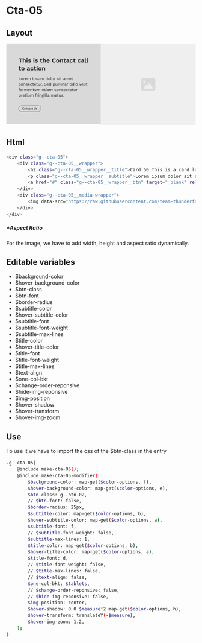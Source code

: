# Cta-05

## Layout

![alt text][cta-05]

[cta-05]: /src/img/global-components/cta/cta-05.jpg

## Html

```sh
<div class="g--cta-05">
    <div class="g--cta-05__wrapper">
        <h2 class="g--cta-05__wrapper__title">Card 50 This is a card lorem ispum dolor sit</h2>
        <p class="g--cta-05__wrapper__subtitle">Lorem ipsum dolor sit amet consectetur. Sed pulvinar odio velit fermentum etiam consectetur pretium fringilla metus.</p>
        <a href="#" class="g--cta-05__wrapper__btn" target="_blank" rel="noopener noreferrer">Contact Us</a>
    </div>
    <div class="g--cta-05__media-wrapper">
        <img data-src="https://raw.githubusercontent.com/team-thunderfoot/ui/main/src/img/global-components/img-placeholder.jpg" src="/src/img/global-components/placeholder.jpg" alt="img alt" class="g--cta-05__media-wrapper__media g--lazy-01 f--ar" width="1000" height="1000" style="aspect-ratio: 1000 / 1000">
    </div>
</div>
```

##### \*Aspect Ratio

For the image, we have to add width, height and aspect ratio dynamically.

## Editable variables

- $background-color
- $hover-background-color
- $btn-class
- $btn-font
- $border-radius
- $subtitle-color
- $hover-subtitle-color
- $subtitle-font
- $subtitle-font-weight
- $subtitle-max-lines
- $title-color
- $hover-title-color
- $title-font
- $title-font-weight
- $title-max-lines
- $text-align
- $one-col-bkt
- $change-order-reponsive
- $hide-img-reponsive
- $img-position
- $hover-shadow
- $hover-transform
- $hover-img-zoom

## Use

To use it we have to import the css of the $btn-class in the entry

```sh
.g--cta-05{
    @include make-cta-05();
    @include make-cta-05-modifier(
        $background-color: map-get($color-options, f),
        $hover-background-color: map-get($color-options, e),
        $btn-class: g--btn-02,
        // $btn-font: false,
        $border-radius: 25px,
        $subtitle-color: map-get($color-options, b),
        $hover-subtitle-color: map-get($color-options, a),
        $subtitle-font: f,
        // $subtitle-font-weight: false,
        $subtitle-max-lines: 1,
        $title-color: map-get($color-options, b),
        $hover-title-color: map-get($color-options, a),
        $title-font: d,
        // $title-font-weight: false,
        // $title-max-lines: false,
        // $text-align: false,
        $one-col-bkt: $tablets,
        // $change-order-reponsive: false,
        // $hide-img-reponsive: false,
        $img-position: center,
        $hover-shadow: 0 0 $measure*2 map-get($color-options, h),
        $hover-transform: translateY(-$measure),
        $hover-img-zoom: 1.2,
    );
}
```
